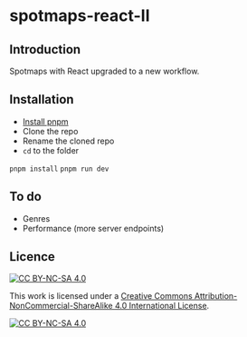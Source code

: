 # spotmaps-react-II

## Introduction

Spotmaps with React upgraded to a new workflow.

## Installation

- [Install pnpm](https://pnpm.io/installation)
- Clone the repo
- Rename the cloned repo
- `cd` to the folder

`pnpm install`
`pnpm run dev`

## To do

- Genres
- Performance (more server endpoints)

## Licence

[![CC BY-NC-SA 4.0][cc-by-nc-sa-shield]][cc-by-nc-sa]

This work is licensed under a
[Creative Commons Attribution-NonCommercial-ShareAlike 4.0 International License][cc-by-nc-sa].

[![CC BY-NC-SA 4.0][cc-by-nc-sa-image]][cc-by-nc-sa]

[cc-by-nc-sa]: http://creativecommons.org/licenses/by-nc-sa/4.0/
[cc-by-nc-sa-image]: https://licensebuttons.net/l/by-nc-sa/4.0/88x31.png
[cc-by-nc-sa-shield]: https://img.shields.io/badge/License-CC%20BY--NC--SA%204.0-lightgrey.svg
